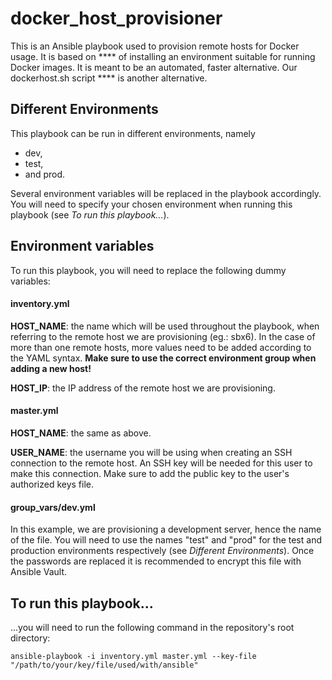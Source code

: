 # docker_host_provisioner

This is an Ansible playbook used to provision remote hosts for Docker usage. It is based on **** of installing an environment suitable for running Docker images. It is meant to be an automated, faster alternative. Our dockerhost.sh script **** is another alternative.

## Different Environments

This playbook can be run in different environments, namely
* dev,
* test,
* and prod.

Several environment variables will be replaced in the playbook accordingly. You will need to specify your chosen environment when running this playbook (see *To run this playbook...*).

## Environment variables

To run this playbook, you will need to replace the following dummy variables:

#### inventory.yml

**HOST_NAME**: the name which will be used throughout the playbook, when referring to the remote host we are provisioning (eg.: sbx6). In the case of more than one remote hosts, more values need to be added according to the YAML syntax. **Make sure to use the correct environment group when adding a new host!**

**HOST_IP**: the IP address of the remote host we are provisioning.

#### master.yml

**HOST_NAME**: the same as above.

**USER_NAME**: the username you will be using when creating an SSH connection to the remote host. An SSH key will be needed for this user to make this connection. Make sure to add the public key to the user's authorized keys file.

#### group_vars/dev.yml

In this example, we are provisioning a development server, hence the name of the file. You will need to use the names "test" and "prod" for the test and production environments respectively (see *Different Environments*). Once the passwords are replaced it is recommended to encrypt this file with Ansible Vault.

## To run this playbook...

...you will need to run the following command in the repository's root directory:

```
ansible-playbook -i inventory.yml master.yml --key-file "/path/to/your/key/file/used/with/ansible"
```